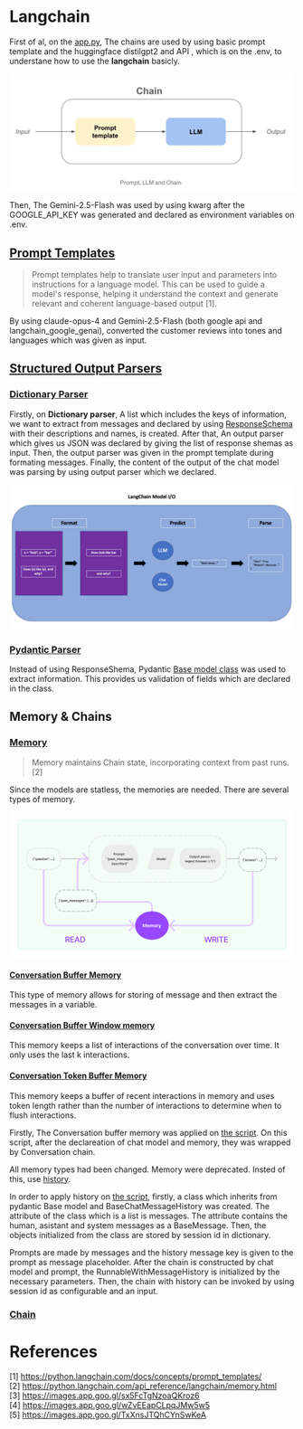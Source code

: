 # Langchain 

First of al, on the [app.py](app.py), The chains are used by using basic prompt template and the huggingface distilgpt2 and API , which is on the .env,  to understane how to use the **langchain** basicly.

![Prompt Template & LLM - Chain [4]](images/1_4wwDs1_d6B42FQTl-dB9pw.png)

Then, The Gemini-2.5-Flash was used by using kwarg after the GOOGLE_API_KEY was generated and declared as environment variables on .env.

## [Prompt Templates](langchain_prompt_template)

> Prompt templates help to translate user input and parameters into instructions for a language model. This can be used to guide a model's response, helping it understand the context and generate relevant and coherent language-based output [1].<br>

By using claude-opus-4 and Gemini-2.5-Flash (both google api and langchain_google_genai), converted the customer reviews into tones and languages which was given as input. 

## [Structured Output Parsers](langchain_output_parser)
### [Dictionary Parser](langchain_output_parser/app_langchain_google_api_langchain_parser.py)
Firstly, on **Dictionary parser**, A list which includes the keys of information, we want to extract from messages and declared by using [ResponseSchema](https://python.langchain.com/api_reference/langchain/output_parsers/langchain.output_parsers.structured.ResponseSchema.html) with their descriptions and names, is created. After that, An output parser which gives us JSON was declared by giving the list of response shemas as input. Then, the output parser was given in the prompt template during formating messages. Finally, the content of the output of the chat model was parsing by using output parser which we declared. <br>

![Pipeline of output parser [5]](images/1_cFS4aWCi4FnKcnk1xu5Gqw.png)

### [Pydantic Parser](langchain_output_parser/app_langchain_google_pydantic_parser.py)

Instead of using ResponseShema, Pydantic [Base model class](https://docs.pydantic.dev/latest/api/base_model/) was used to extract information. This provides us validation of fields which are declared in the class.<br>

## Memory & Chains
### [Memory](langchain_memory)
> Memory maintains Chain state, incorporating context from past runs.[2]<br>

Since the models are statless, the memories are needed. There are several types of memory. <br>

![Memory[3]](images/0_sUkvbURF633MXJyX.png)
#### [Conversation Buffer Memory](https://python.langchain.com/api_reference/langchain/memory/langchain.memory.buffer.ConversationBufferMemory.html)
This type of memory allows for storing of message and then extract the messages in a variable.<br>
#### [Conversation Buffer Window memory](https://python.langchain.com/api_reference/langchain/memory/langchain.memory.buffer_window.ConversationBufferWindowMemory.html)
This memory keeps a list of interactions of the conversation over time. It only uses the last k interactions.<br>
#### [Conversation Token Buffer Memory](https://python.langchain.com/api_reference/langchain/memory/langchain.memory.token_buffer.ConversationTokenBufferMemory.html)
This memory keeps a buffer of recent interactions in memory and uses token length rather than the number of interactions to determine when to flush interactions.<br>


Firstly, The Conversation buffer memory was applied on [the script](langchain_memory/app_google_memory_ConversationBufferMemory.py). On this script, after the declareation of chat model and memory, they was wrapped by Conversation chain.<br>

All memory types had been changed. Memory were deprecated. Insted of this, use <ins>history</ins>. <br>

In order to apply history on [the script](langchain_memory/app_google_memory_runnablewithmessagehistory.py), firstly, a class which inherits from pydantic Base model and BaseChatMessageHistory was created. The attribute of the class which is a list is messages. The attribute contains the human, asistant and system messages as a BaseMessage. Then, the objects initialized from the class are stored by session id in dictionary. <br>

Prompts are made by messages and the history message key is given to the prompt as message placeholder. After the chain is constructed by chat model and prompt, the RunnableWithMessageHistory is initialized by the necessary parameters. Then, the chain with history can be invoked by using session id as configurable and an input.<br>

### [Chain](langchain_chains)





# References
[1] https://python.langchain.com/docs/concepts/prompt_templates/ <br>
[2] https://python.langchain.com/api_reference/langchain/memory.html <br>
[3] https://images.app.goo.gl/sx5FcTgNzoaQKroz6 <br>
[4] https://images.app.goo.gl/wZvEEapCLpqJMw5w5 <br>
[5] https://images.app.goo.gl/TxXnsJTQhCYnSwKeA <br>